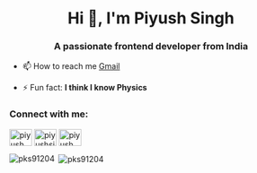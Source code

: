 <h1 align="center">Hi 👋, I'm Piyush Singh</h1>
<h3 align="center">A passionate frontend developer from India</h3>

- 📫 How to reach me [Gmail](mailto:pksx9120@gmail.com)

- ⚡ Fun fact: **I think I know Physics**

<h3 align="left">Connect with me:</h3>
<p align="left">
<a href="https://m.facebook.com/100013290161188/" target="blank"><img align="center" src="https://raw.githubusercontent.com/rahuldkjain/github-profile-readme-generator/master/src/images/icons/Social/facebook.svg" alt="piyush singh" height="30" width="40" /></a>
<a href="https://instagram.com/piyushsingh9120" target="blank"><img align="center" src="https://raw.githubusercontent.com/rahuldkjain/github-profile-readme-generator/master/src/images/icons/Social/instagram.svg" alt="piyushsingh9120" height="30" width="40" /></a>
<a href="https://www.youtube.com/c/piyush singh" target="blank"><img align="center" src="https://raw.githubusercontent.com/rahuldkjain/github-profile-readme-generator/master/src/images/icons/Social/youtube.svg" alt="piyush singh" height="30" width="40" /></a>
</p>

<p><img align="left" src="https://github-readme-stats.vercel.app/api/top-langs?username=pks91204&show_icons=true&locale=en&layout=compact" alt="pks91204" /></p>

<p>&nbsp;<img align="center" src="https://github-readme-stats.vercel.app/api?username=pks91204&show_icons=true&locale=en" alt="pks91204" /></p>
